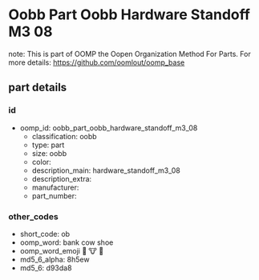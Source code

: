 # Oobb Part Oobb Hardware Standoff M3 08  

note: This is part of OOMP the Oopen Organization Method For Parts. For more details: https://github.com/oomlout/oomp_base

##  part details





### id
* oomp_id: oobb_part_oobb_hardware_standoff_m3_08
  * classification: oobb
  * type: part
  * size: oobb
  * color: 
  * description_main: hardware_standoff_m3_08
  * description_extra: 
  * manufacturer: 
  * part_number: 

### other_codes
* short_code: ob
* oomp_word: bank cow shoe
* oomp_word_emoji :bank: :cow: :shoe:
* md5_6_alpha: 8h5ew
* md5_6: d93da8